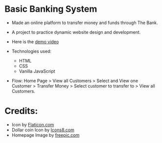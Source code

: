 
# Basic Banking System
* Made an online platform to transfer money and funds through The Bank.
* A project to practice dynamic website design and development.
* Here is the [demo video](https://www.linkedin.com/posts/rahul-panchal-05610824a_gripjune23-thesparksfoundation-activity-7077099954787205120-UBr0?utm_source=share&utm_medium=member_android)

* Technologies used:
    * HTML
    * CSS
    * Vanilla JavaScript
   
* Flow: Home Page > View all Customers > Select and View one Customer > Transfer Money > Select customer to transfer to > View all Customers.

# Credits:

* Icon by [Flaticon.com](https://www.flaticon.com/free-icons/bank)
* Dollar coin Icon by [Icons8.com](https://icons8.com/icon/81068/dollar-coin)
* Homepage Image by [freepic.com](https://www.freepik.com/free-vector/people-using-mobile-bank-remittance-money_9176210.htm#query=online%20banking&position=7&from_view=keyword&track=ais)

